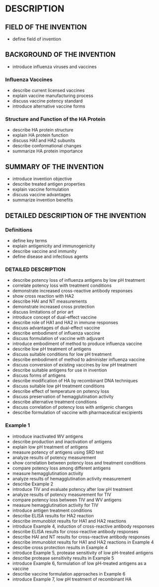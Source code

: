# DESCRIPTION

## FIELD OF THE INVENTION

- define field of invention

## BACKGROUND OF THE INVENTION

- introduce influenza viruses and vaccines

### Influenza Vaccines

- describe current licensed vaccines
- explain vaccine manufacturing process
- discuss vaccine potency standard
- introduce alternative vaccine forms

### Structure and Function of the HA Protein

- describe HA protein structure
- explain HA protein function
- discuss HA1 and HA2 subunits
- describe conformational changes
- summarize HA protein importance

## SUMMARY OF THE INVENTION

- introduce invention objective
- describe treated antigen properties
- explain vaccine formulation
- discuss vaccine advantages
- summarize invention benefits

## DETAILED DESCRIPTION OF THE INVENTION

### Definitions

- define key terms
- explain antigenicity and immunogenicity
- describe vaccine and immunity
- define disease and infectious agents

### DETAILED DESCRIPTION

- describe potency loss of influenza antigens by low pH treatment
- correlate potency loss with treatment conditions
- demonstrate increased cross-reactive antibody responses
- show cross reaction with HA2
- describe HAI and NT measurements
- demonstrate increased cross protection
- discuss limitations of prior art
- introduce concept of dual-effect vaccine
- describe role of HA1 and HA2 in immune responses
- discuss advantages of dual-effect vaccine
- describe embodiment of influenza vaccine
- discuss formulation of vaccine with adjuvant
- introduce embodiment of method to produce influenza vaccine
- describe low pH treatment of antigens
- discuss suitable conditions for low pH treatment
- describe embodiment of method to administer influenza vaccine
- discuss conversion of existing vaccines by low pH treatment
- describe suitable antigens for use in invention
- discuss forms of antigens
- describe modification of HA by recombinant DNA techniques
- discuss suitable low pH treatment conditions
- describe effect of temperature on potency loss
- discuss preservation of hemagglutination activity
- describe alternative treatment conditions
- discuss correlation of potency loss with antigenic changes
- describe formulation of vaccine with pharmaceutical excipients

### Example 1

- introduce inactivated WV antigens
- describe production and inactivation of antigens
- explain low pH treatment of antigens
- measure potency of antigens using SRD test
- analyze results of potency measurement
- show correlation between potency loss and treatment conditions
- compare potency loss among different antigens
- measure hemagglutination activity
- analyze results of hemagglutination activity measurement
- describe Example 2
- introduce TIV and evaluate potency after low pH treatment
- analyze results of potency measurement for TIV
- compare potency loss between TIV and WV antigens
- measure hemagglutination activity for TIV
- introduce antigen treatment conditions
- describe ELISA results for HA2 reaction
- describe immunoblot results for HA1 and HA2 reactions
- introduce Example 4, induction of cross-reactive antibody responses
- describe ELISA results for cross-reactive antibody responses
- describe HAI and NT results for cross-reactive antibody responses
- describe immunoblot results for HA1 and HA2 reactions in Example 4
- describe cross protection results in Example 4
- introduce Example 5, protease sensitivity of low pH-treated antigens
- describe protease sensitivity results in Example 5
- introduce Example 6, formulation of low pH-treated antigens as a vaccine
- describe vaccine formulation approaches in Example 6
- introduce Example 7, low pH treatment of recombinant HA


